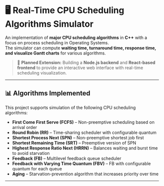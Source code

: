 # 🖥️ Real-Time CPU Scheduling Algorithms Simulator  

An implementation of **major CPU scheduling algorithms** in **C++** with a focus on process scheduling in Operating Systems.  
The simulator can compute **waiting time, turnaround time, response time, and visualize Gantt charts** for various algorithms.  

> 🚀 **Planned Extension:** Building a **Node.js backend** and **React-based frontend** to provide an interactive web interface with real-time scheduling visualization.  

---

## 📊 Algorithms Implemented  

This project supports simulation of the following CPU scheduling algorithms:  

- **First Come First Serve (FCFS)** – Non-preemptive scheduling based on arrival order  
- **Round Robin (RR)** – Time-sharing scheduler with configurable quantum  
- **Shortest Process Next (SPN)** – Non-preemptive shortest job first  
- **Shortest Remaining Time (SRT)** – Preemptive version of SPN  
- **Highest Response Ratio Next (HRRN)** – Balances waiting and burst time to avoid starvation  
- **Feedback (FB)** – Multilevel feedback queue scheduler  
- **Feedback with Varying Time Quantum (FBV)** – FB with configurable quantum for each queue  
- **Aging** – Starvation-prevention algorithm that increases priority over time  

---



